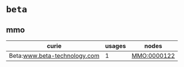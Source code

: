 # `beta`

## mmo

| curie                        |   usages | nodes                                                     |
|------------------------------|----------|-----------------------------------------------------------|
| Beta:www.beta-technology.com |        1 | [MMO:0000122](http://purl.obolibrary.org/obo/MMO_0000122) |

